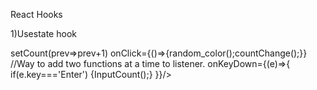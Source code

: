 React Hooks

1)Usestate hook

setCount(prev=>prev+1)
onClick={()=>{random_color();countChange();}} //Way to add two functions at a time to listener.
onKeyDown={(e)=>{
    if(e.key==='Enter')
    {InputCount();}
    }}/>